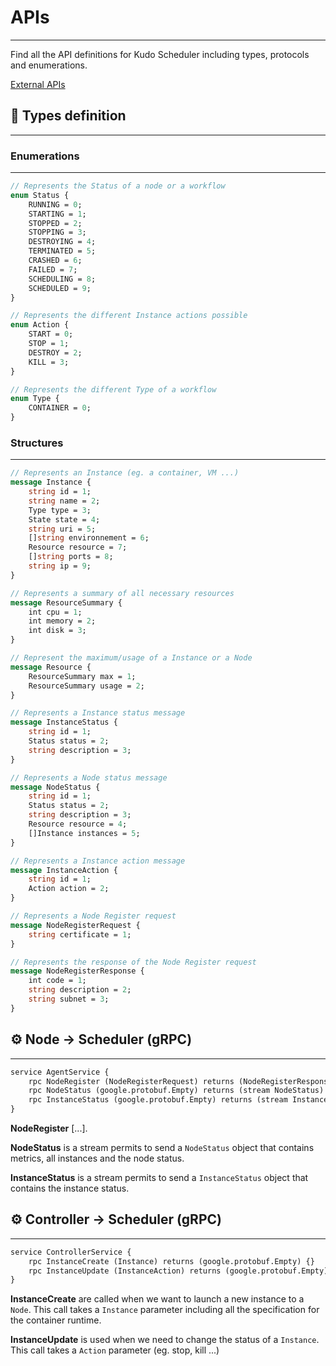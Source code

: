 # APIs

---

Find all the API definitions for Kudo Scheduler including types, protocols and enumerations.

[External APIs](https://www.notion.so/External-APIs-47c5e284c00d412ca7751185a0ac4f3b)

## 💬 Types definition

---

### Enumerations

---

```protobuf
// Represents the Status of a node or a workflow
enum Status {
    RUNNING = 0;
    STARTING = 1;
    STOPPED = 2;
    STOPPING = 3;
    DESTROYING = 4;
    TERMINATED = 5;
    CRASHED = 6;
    FAILED = 7;
    SCHEDULING = 8;
    SCHEDULED = 9;
}
```

```protobuf
// Represents the different Instance actions possible
enum Action {
    START = 0;
    STOP = 1;
    DESTROY = 2;
    KILL = 3;
}
```

```protobuf
// Represents the different Type of a workflow
enum Type {
    CONTAINER = 0;
}
```

### Structures

---

```protobuf
// Represents an Instance (eg. a container, VM ...)
message Instance {
    string id = 1;
    string name = 2;
    Type type = 3;
    State state = 4;
    string uri = 5;
    []string environnement = 6;
    Resource resource = 7;
    []string ports = 8;
    string ip = 9;
}
```

```protobuf
// Represents a summary of all necessary resources
message ResourceSummary {
    int cpu = 1;
    int memory = 2;
    int disk = 3;
}

// Represent the maximum/usage of a Instance or a Node
message Resource {
    ResourceSummary max = 1;
    ResourceSummary usage = 2;
}
```

```protobuf
// Represents a Instance status message
message InstanceStatus {
    string id = 1;
    Status status = 2;
    string description = 3;
}

// Represents a Node status message
message NodeStatus {
    string id = 1;
    Status status = 2;
    string description = 3;
    Resource resource = 4;
    []Instance instances = 5;
}
```

```protobuf
// Represents a Instance action message
message InstanceAction {
    string id = 1;
    Action action = 2;
}
```

```protobuf
// Represents a Node Register request
message NodeRegisterRequest {
    string certificate = 1;
}

// Represents the response of the Node Register request
message NodeRegisterResponse {
    int code = 1;
    string description = 2;
    string subnet = 3;
}
```

## ⚙️ Node → Scheduler (gRPC)

---

```protobuf
service AgentService {
    rpc NodeRegister (NodeRegisterRequest) returns (NodeRegisterResponse) {}
    rpc NodeStatus (google.protobuf.Empty) returns (stream NodeStatus) {}
    rpc InstanceStatus (google.protobuf.Empty) returns (stream InstanceStatus) {}
}
```

**NodeRegister** [...].

**NodeStatus** is a stream permits to send a `NodeStatus` object that contains metrics, all instances and the node status.

**InstanceStatus** is a stream permits to send a `InstanceStatus` object that contains the instance status.

## ⚙️ Controller → Scheduler (gRPC)

---

```protobuf
service ControllerService {
    rpc InstanceCreate (Instance) returns (google.protobuf.Empty) {}
    rpc InstanceUpdate (InstanceAction) returns (google.protobuf.Empty) {}
}
```

**InstanceCreate** are called when we want to launch a new instance to a `Node`. This call takes a `Instance` parameter including all the specification for the container runtime.

**InstanceUpdate** is used when we need to change the status of a `Instance`. This call takes a `Action` parameter (eg. stop, kill ...)
